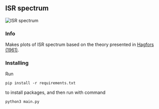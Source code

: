 ## ISR spectrum
![ISR spectrum](https://github.com/engeir/code-for-master/workflows/ISR%20spectrum/badge.svg)
### Info
Makes plots of ISR spectrum based on the theory presented in [Hagfors (1961)](https://agupubs.onlinelibrary.wiley.com/doi/epdf/10.1029/JZ066i006p01699).

### Installing
Run
```
pip install -r requirements.txt
```
to install packages, and then run with command
```
python3 main.py
```
